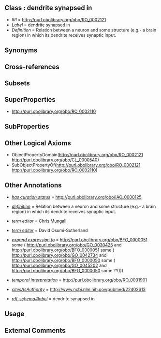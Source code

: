 
## Class : dendrite synapsed in

 * *IRI* = http://purl.obolibrary.org/obo/RO_0002121
 * *Label* = dendrite synapsed in
 * *Definition* = Relation between a neuron and some structure  (e.g.- a brain region) in which its dendrite receives synaptic input.

	

## Synonyms


## Cross-references


## Subsets


## SuperProperties

 * <http://purl.obolibrary.org/obo/RO_0002110>

## SubProperties


## Other Logical Axioms

 * ObjectPropertyDomain(<http://purl.obolibrary.org/obo/RO_0002121> <http://purl.obolibrary.org/obo/CL_0000540>)
 * SubObjectPropertyOf(<http://purl.obolibrary.org/obo/RO_0002121> <http://purl.obolibrary.org/obo/RO_0002110>)

## Other Annotations

 * *[has curation status](../../IAO/14/IAO_0000114.md)* = http://purl.obolibrary.org/obo/IAO_0000125
 * *[definition](../../IAO/15/IAO_0000115.md)* = Relation between a neuron and some structure  (e.g.- a brain region) in which its dendrite receives synaptic input.

	
 * *[term editor](../../IAO/17/IAO_0000117.md)* = Chris Mungall
 * *[term editor](../../IAO/17/IAO_0000117.md)* = David Osumi-Sutherland
 * *[expand expression to](../../IAO/24/IAO_0000424.md)* = <http://purl.obolibrary.org/obo/BFO_0000051> some (
	<http://purl.obolibrary.org/obo/GO_0030425> and <http://purl.obolibrary.org/obo/BFO_0000051> some (
	   http://purl.obolibrary.org/obo/GO_0042734 and <http://purl.obolibrary.org/obo/BFO_0000050> some (
	      <http://purl.obolibrary.org/obo/GO_0045202> and <http://purl.obolibrary.org/obo/BFO_0000050> some ?Y)))
 * *[temporal interpretation](../../RO/00/RO_0001900.md)* = http://purl.obolibrary.org/obo/RO_0001901
 * *[citesAsAuthority](../../ty/citesAsAuthority.md)* = http://www.ncbi.nlm.nih.gov/pubmed/22402613
 * *[rdf-schema#label](../../el/rdf-schema#label.md)* = dendrite synapsed in

## Usage


## External Comments

